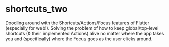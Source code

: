 # shortcuts_two

Doodling around with the Shortcuts/Actions/Focus features of Flutter (especially for web!). Solving the problem of how to keep global/top-level shortcuts (& their implemented Actions) alive no matter where the app takes you and (specifically) where the Focus goes as the user clicks around.